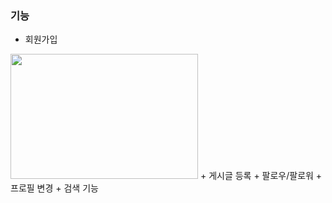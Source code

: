 ### 기능
+ 회원가입
<img src="https://user-images.githubusercontent.com/70279943/136039442-024a2d0a-3b84-4f01-b7cb-5833506d3d9e.PNG" width="300" height="200"> 
+ 게시글 등록
+ 팔로우/팔로워
+ 프로필 변경
+ 검색 기능
